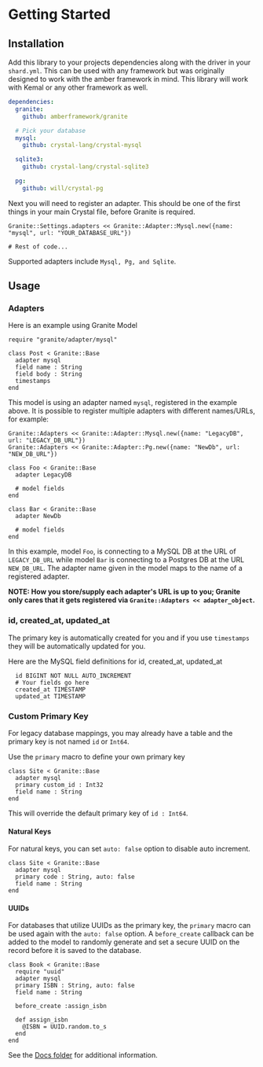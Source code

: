 # Getting Started

## Installation

Add this library to your projects dependencies along with the driver in
your `shard.yml`.  This can be used with any framework but was originally
designed to work with the amber framework in mind.  This library will work
with Kemal or any other framework as well.

```yaml
dependencies:
  granite:
    github: amberframework/granite

  # Pick your database
  mysql:
    github: crystal-lang/crystal-mysql

  sqlite3:
    github: crystal-lang/crystal-sqlite3

  pg:
    github: will/crystal-pg

```

Next you will need to register an adapter.  This should be one of the first things in your main Crystal file, before Granite is required.

```crystal
Granite::Settings.adapters << Granite::Adapter::Mysql.new({name: "mysql", url: "YOUR_DATABASE_URL"})

# Rest of code...
```

Supported adapters include `Mysql, Pg, and Sqlite`.

## Usage

### Adapters

Here is an example using Granite Model

```crystal
require "granite/adapter/mysql"

class Post < Granite::Base
  adapter mysql
  field name : String
  field body : String
  timestamps
end
```

This model is using an adapter named `mysql`, registered in the example above.  It is possible to register multiple adapters with different names/URLs, for example:

```Crystal
Granite::Adapters << Granite::Adapter::Mysql.new({name: "LegacyDB", url: "LEGACY_DB_URL"})
Granite::Adapters << Granite::Adapter::Pg.new({name: "NewDb", url: "NEW_DB_URL"})

class Foo < Granite::Base
  adapter LegacyDB
  
  # model fields
end

class Bar < Granite::Base
  adapter NewDb
  
  # model fields
end
```

In this example, model `Foo`, is connecting to a MySQL DB at the URL of `LEGACY_DB_URL` while model `Bar` is connecting to a Postgres DB at the URL `NEW_DB_URL`.  The adapter name given in the model maps to the name of a registered adapter. 

**NOTE: How you store/supply each adapter's URL is up to you; Granite only cares that it gets registered via `Granite::Adapters << adapter_object`.**

### id, created_at, updated_at

The primary key is automatically created for you and if you use `timestamps` they will be
automatically updated for you.

Here are the MySQL field definitions for id, created_at, updated_at

```mysql
  id BIGINT NOT NULL AUTO_INCREMENT
  # Your fields go here
  created_at TIMESTAMP
  updated_at TIMESTAMP
```

### Custom Primary Key

For legacy database mappings, you may already have a table and the primary key is not named `id` or `Int64`.

Use the `primary` macro to define your own primary key

```crystal
class Site < Granite::Base
  adapter mysql
  primary custom_id : Int32
  field name : String
end
```

This will override the default primary key of `id : Int64`.

#### Natural Keys

For natural keys, you can set `auto: false` option to disable auto increment.

```crystal
class Site < Granite::Base
  adapter mysql
  primary code : String, auto: false
  field name : String
end
```

#### UUIDs

For databases that utilize UUIDs as the primary key, the `primary` macro can be used again with the `auto: false` option.  A `before_create` callback can be added to the model to randomly generate and set a secure UUID on the record before it is saved to the database.

```crystal
class Book < Granite::Base
  require "uuid"
  adapter mysql
  primary ISBN : String, auto: false
  field name : String

  before_create :assign_isbn

  def assign_isbn
    @ISBN = UUID.random.to_s
  end
end
```



See the [Docs folder](./) for additional information.
